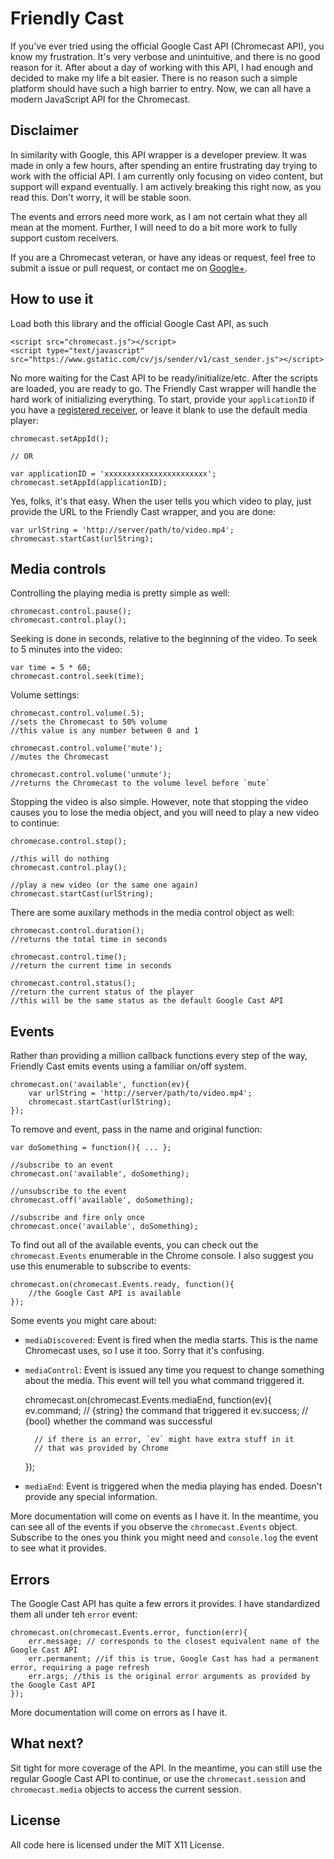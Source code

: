 # Friendly Cast

If you've ever tried using the official Google Cast API (Chromecast API), you know my frustration. It's very verbose and unintuitive, and there is no good reason for it. After about a day of working with this API, I had enough and decided to make my life a bit easier. There is no reason such a simple platform should have such a high barrier to entry. Now, we can all have a modern JavaScript API for the Chromecast. 

## Disclaimer

In similarity with Google, this API wrapper is a developer preview. It was made in only a few hours, after spending an entire frustrating day trying to work with the official API. I am currently only focusing on video content, but support will expand eventually. I am actively breaking this right now, as you read this. Don't worry, it will be stable soon.

The events and errors need more work, as I am not certain what they all mean at the moment. Further, I will need to do a bit more work to fully support custom receivers.

If you are a Chromecast veteran, or have any ideas or request, feel free to submit a issue or pull request, or contact me on [Google+](https://www.google.com/+KirilVatev).

## How to use it

Load both this library and the official Google Cast API, as such

    <script src="chromecast.js"></script>
    <script type="text/javascript" src="https://www.gstatic.com/cv/js/sender/v1/cast_sender.js"></script>

No more waiting for the Cast API to be ready/initialize/etc. After the scripts are loaded, you are ready to go. The Friendly Cast wrapper will handle the hard work of initializing everything. To start, provide your `applicationID` if you have a [registered receiver](https://developers.google.com/cast/docs/registration), or leave it blank to use the default media player:

    chromecast.setAppId();
    
    // OR
    
    var applicationID = 'xxxxxxxxxxxxxxxxxxxxxxx';
    chromecast.setAppId(applicationID);
    
Yes, folks, it's that easy. When the user tells you which video to play, just provide the URL to the Friendly Cast wrapper, and you are done:

    var urlString = 'http://server/path/to/video.mp4';
    chromecast.startCast(urlString);

## Media controls

Controlling the playing media is pretty simple as well:

    chromecast.control.pause();
    chromecast.control.play();
    
Seeking is done in seconds, relative to the beginning of the video. To seek to 5 minutes into the video:

    var time = 5 * 60;
    chromecast.control.seek(time);
    
Volume settings:

    chromecast.control.volume(.5);
    //sets the Chromecast to 50% volume
    //this value is any number between 0 and 1
    
    chromecast.control.volume('mute');
    //mutes the Chromecast
    
    chromecast.control.volume('unmute');
    //returns the Chromecast to the volume level before `mute`
    
Stopping the video is also simple. However, note that stopping the video causes you to lose the media object, and you will need to play a new video to continue:

    chromecase.control.stop();
    
    //this will do nothing
    chromecast.control.play();
    
    //play a new video (or the same one again)
    chromecast.startCast(urlString);
    
There are some auxilary methods in the media control object as well:

    chromecast.control.duration();
    //returns the total time in seconds
    
    chromecast.control.time();
    //return the current time in seconds
    
    chromecast.control.status();
    //return the current status of the player
    //this will be the same status as the default Google Cast API

## Events

Rather than providing a million callback functions every step of the way, Friendly Cast emits events using a familiar on/off system.

    chromecast.on('available', function(ev){
        var urlString = 'http://server/path/to/video.mp4';
        chromecast.startCast(urlString);
    });
    
To remove and event, pass in the name and original function:

    var doSomething = function(){ ... };
    
    //subscribe to an event
    chromecast.on('available', doSomething);
    
    //unsubscribe to the event
    chromecast.off('available', doSomething);
    
    //subscribe and fire only once
    chromecast.once('available', doSomething);
    
To find out all of the available events, you can check out the `chromecast.Events` enumerable in the Chrome console. I also suggest you use this enumerable to subscribe to events:

    chromecast.on(chromecast.Events.ready, function(){
        //the Google Cast API is available
    });

Some events you might care about:

* `mediaDiscovered`: Event is fired when the media starts. This is the name Chromecast uses, so I use it too. Sorry that it's confusing.
* `mediaControl`: Event is issued any time you request to change something about the media. This event will tell you what command triggered it.

    chromecast.on(chromecast.Events.mediaEnd, function(ev){
        ev.command; // {string} the command that triggered it
        ev.success; // {bool} whether the command was successful
        
        // if there is an error, `ev` might have extra stuff in it
        // that was provided by Chrome
    });
    
* `mediaEnd`: Event is triggered when the media playing has ended. Doesn't provide any special information.

More documentation will come on events as I have it. In the meantime, you can see all of the events if you observe the `chromecast.Events` object. Subscribe to the ones you think you might need and `console.log` the event to see what it provides.

## Errors

The Google Cast API has quite a few errors it provides. I have standardized them all under teh `error` event:

    chromecast.on(chromecast.Events.error, function(err){
        err.message; // corresponds to the closest equivalent name of the Google Cast API
        err.permanent; //if this is true, Google Cast has had a permanent error, requiring a page refresh
        err.args; //this is the original error arguments as provided by the Google Cast API
    });
    
More documentation will come on errors as I have it.

## What next?

Sit tight for more coverage of the API. In the meantime, you can still use the regular Google Cast API to continue, or use the `chromecast.session` and `chromecast.media` objects to access the current session.

## License

All code here is licensed under the MIT X11 License.